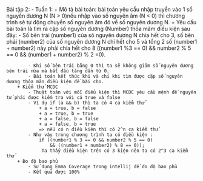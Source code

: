 Bài tập 2:
    - Tuần 1:
        + Mô tả bài toán: bài toán yêu cầu nhập truyền vào 1 số nguyên dương N (N > 0)nếu nhập vào số nguyên âm (N < 0) thì chương trình sẽ tự động chuyển số nguyên âm đó về số nguyên dương N. 
        + Yêu cầu bài toán là tìm ra cặp số nguyên dương (Number) thỏa mãm điều kiện sau đây:
        	- Số bên trái (number1) của sô nguyên dương N chia hết cho 3, số bên phải (number2) của số nguyên dương N chỉ hết cho 5 và tổng 2 số (number1 + number2) này phải chia hết cho 8 ((number1 %3 == 0) && number2 % 5 == 0 && (number1 + number2) % 2 =0).
        	
        	- Khi số bên trái bằng 0 thì ta sẽ không giảm số nguyên dương bên trái nữa mà bắt đầu tăng dần từ 0.
        	- Bài toán kết thúc khi và chỉ khi tìm được cặp số nguyên dương thỏa mãn điều kiện đề bài cho.
        + Kiểm thử MCDC
        	- Thuật toán với mỗi điểu kiện thì MCDC yêu cầu mệnh đề nguyên tử phải được kiểm tra với cả true và false
        	- Ví dụ if (a && b) thì ta có 4 ca kiểm thử
        		+ a = true, b = false
        		+ a = true, b = true
        		+ a = false, b = false
        		+ a = false, b = true
        		=> nếu có n điều kiện thì có 2^n ca kiểm thử
        	- Như vậy trong chương trình ta có điều kiện :
        		if ((number1 % 3 == 0 && number2 % 5 == 0)
                    && ((number1 + number2) % 8 == 0));
                 Ta thấy điều kiện trên có 3 kiện nên ta có 2^3 ca kiểm thử
		+ Đo độ bao phủ
			- Sử dụng Emma Coverage trong intellij để đo độ bao phủ
			- Kết quả được 100%